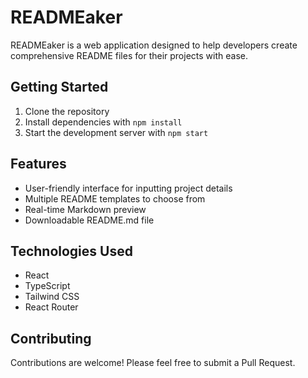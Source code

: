 # READMEaker

READMEaker is a web application designed to help developers create comprehensive README files for their projects with ease.

## Getting Started

1. Clone the repository
2. Install dependencies with `npm install`
3. Start the development server with `npm start`

## Features

- User-friendly interface for inputting project details
- Multiple README templates to choose from
- Real-time Markdown preview
- Downloadable README.md file

## Technologies Used

- React
- TypeScript
- Tailwind CSS
- React Router

## Contributing

Contributions are welcome! Please feel free to submit a Pull Request.
